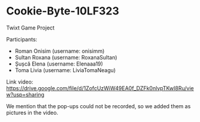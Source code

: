 # Cookie-Byte-10LF323
Twixt Game Project

Participants:
 - Roman Onisim (username: onisimm)
 - Sultan Roxana (username: RoxanaSultan)
 - Șușcă Elena (username: Elenaaa19)
 - Toma Livia (username: LiviaTomaNeagu)

 Link video:
 https://drive.google.com/file/d/1ZofcUzWiW49EA0f_DZFk0nlvpTKwI8Ru/view?usp=sharing
 
 We mention that the pop-ups could not be recorded, so we added them as pictures in the video.